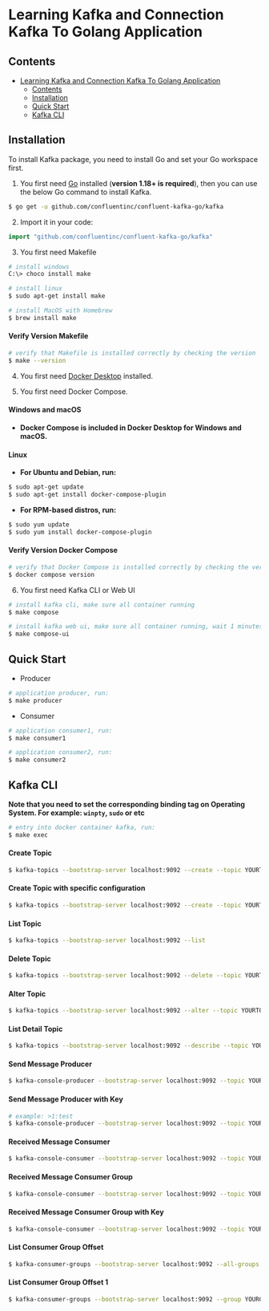 # Learning Kafka and Connection Kafka To Golang Application

## Contents

- [Learning Kafka and Connection Kafka To Golang Application](#learning-kafka-and-connection-kafka-to-golang-application)
  - [Contents](#contents)
  - [Installation](#installation)
  - [Quick Start](#quick-start)
  - [Kafka CLI](#kafka-cli)

## Installation

To install Kafka package, you need to install Go and set your Go workspace first.

1.  You first need [Go](https://golang.org/) installed (**version 1.18+ is required**), then you can use the below Go command to install Kafka.

```sh
$ go get -u github.com/confluentinc/confluent-kafka-go/kafka
```

2. Import it in your code:

```go
import "github.com/confluentinc/confluent-kafka-go/kafka"
```

3. You first need Makefile

```sh
# install windows
C:\> choco install make
```

```sh
# install linux
$ sudo apt-get install make
```

```sh
# install MacOS with Homebrew
$ brew install make
```

#### Verify Version Makefile

```sh
# verify that Makefile is installed correctly by checking the version
$ make --version
```

4. You first need [Docker Desktop](https://www.docker.com/products/docker-desktop/) installed.

5. You first need Docker Compose.

#### Windows and macOS

- **Docker Compose is included in Docker Desktop for Windows and macOS.**

#### Linux

- **For Ubuntu and Debian, run:**

```sh
$ sudo apt-get update
$ sudo apt-get install docker-compose-plugin
```

- **For RPM-based distros, run:**

```sh
$ sudo yum update
$ sudo yum install docker-compose-plugin
```

#### Verify Version Docker Compose

```sh
# verify that Docker Compose is installed correctly by checking the version
$ docker compose version
```

6. You first need Kafka CLI or Web UI

```sh
# install kafka cli, make sure all container running
$ make compose
```

```sh
# install kafka web ui, make sure all container running, wait 1 minutes, then open to browser http://localhost:9021
$ make compose-ui
```

## Quick Start

- Producer

```sh
# application producer, run:
$ make producer
```

- Consumer

```sh
# application consumer1, run:
$ make consumer1
```

```sh
# application consumer2, run:
$ make consumer2
```

## Kafka CLI

**Note that you need to set the corresponding binding tag on Operating System. For example: `winpty`, `sudo` or etc**

```sh
# entry into docker container kafka, run:
$ make exec
```

#### Create Topic

```sh
$ kafka-topics --bootstrap-server localhost:9092 --create --topic YOURTOPIC
```

#### Create Topic with specific configuration

```sh
$ kafka-topics --bootstrap-server localhost:9092 --create --topic YOURTOPIC --replication-factor 1 --partitions 3 --config "cleanup.policy=compact" --config "delete.retention.ms=100"  --config "segment.bytes=204800" --config "min.cleanable.dirty.ratio=0.01"
```

#### List Topic

```sh
$ kafka-topics --bootstrap-server localhost:9092 --list
```

#### Delete Topic

```sh
$ kafka-topics --bootstrap-server localhost:9092 --delete --topic YOURTOPIC
```

#### Alter Topic

```sh
$ kafka-topics --bootstrap-server localhost:9092 --alter --topic YOURTOPIC --partitions 3
```

#### List Detail Topic

```sh
$ kafka-topics --bootstrap-server localhost:9092 --describe --topic YOURTOPIC
```

#### Send Message Producer

```sh
$ kafka-console-producer --bootstrap-server localhost:9092 --topic YOURTOPIC
```

#### Send Message Producer with Key

```sh
# example: >1:test
$ kafka-console-producer --bootstrap-server localhost:9092 --topic YOURTOPIC --property "parse.key=true" --property "key.separator=:"
```

#### Received Message Consumer

```sh
$ kafka-console-consumer --bootstrap-server localhost:9092 --topic YOURTOPIC --from-beginning
```

#### Received Message Consumer Group

```sh
$ kafka-console-consumer --bootstrap-server localhost:9092 --topic YOURTOPIC --group YOURGROUP --from-beginning
```

#### Received Message Consumer Group with Key

```sh
$ kafka-console-consumer --bootstrap-server localhost:9092 --topic YOURTOPIC --group YOURGROUP --from-beginning --property "print.key=true"
```

#### List Consumer Group Offset

```sh
$ kafka-consumer-groups --bootstrap-server localhost:9092 --all-groups --all-topics --describe
```

#### List Consumer Group Offset 1

```sh
$ kafka-consumer-groups --bootstrap-server localhost:9092 --group YOURGROUP --describe
```
